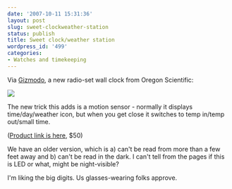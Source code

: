 ```yaml
---
date: '2007-10-11 15:31:36'
layout: post
slug: sweet-clockweather-station
status: publish
title: Sweet clock/weather station
wordpress_id: '499'
categories:
- Watches and timekeeping
---
```


Via [Gizmodo](http://gizmodo.com/gadgets/clocks/oregon-scientific-weather-in-motion-clock-keeps-an-eye-on-you-and-the-weather-308671.php), a new radio-set wall clock from Oregon Scientific:


![](http://www.phfactor.net/wp-pics/oregon_scientific_dynamiccl-wp.jpg)


The new trick this adds is a motion sensor - normally it displays time/day/weather icon, but when you get close it switches to temp in/temp out/small time.

([Product link is here](http://www.oregongadgets.com/prod.asp?itmky=825618), $50)

We have an older version, which is a) can't be read from more than a few feet away and b) can't be read in the dark. I can't tell from the pages if this is LED or what, might be night-visible?

I'm liking the big digits. Us glasses-wearing folks approve.
